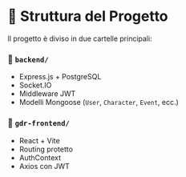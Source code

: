 # 🧱 Struttura del Progetto

Il progetto è diviso in due cartelle principali:

### 📁 `backend/`
- Express.js + PostgreSQL
- Socket.IO
- Middleware JWT
- Modelli Mongoose (`User`, `Character`, `Event`, ecc.)

### 📁 `gdr-frontend/`
- React + Vite
- Routing protetto
- AuthContext
- Axios con JWT